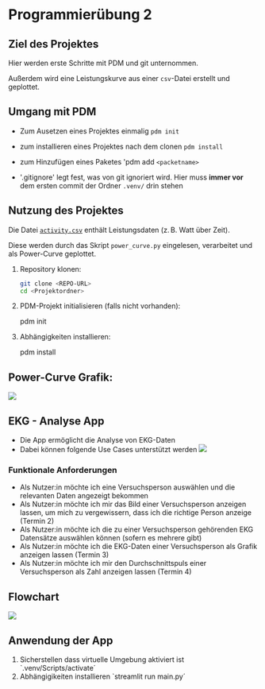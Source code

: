 # Programmierübung 2

## Ziel des Projektes

Hier werden erste Schritte mit PDM und git unternommen.

Außerdem wird eine Leistungskurve aus einer `csv`-Datei erstellt und geplottet.

## Umgang mit PDM

- Zum Ausetzen eines Projektes einmalig `pdm init`
- zum installieren eines Projektes nach dem clonen `pdm install`
- zum Hinzufügen eines Paketes 'pdm add `<packetname>`

- '.gitignore' legt fest, was von git ignoriert wird. Hier muss __immer vor__ dem ersten commit der Ordner `.venv/` drin stehen

## Nutzung des Projektes

Die Datei [`activity.csv`](activity.csv) enthält Leistungsdaten (z. B. Watt über Zeit).

Diese werden durch das Skript `power_curve.py` eingelesen, verarbeitet und als Power-Curve geplottet.


1. Repository klonen:
   ```bash
   git clone <REPO-URL>
   cd <Projektordner>

2. PDM-Projekt initialisieren (falls nicht vorhanden):

    pdm init

3. Abhängigkeiten installieren:

    pdm install

## Power-Curve Grafik:

![](https://raw.githubusercontent.com/hannahneininger/progue_2025/refs/heads/master/figures/power_curve.png)

## EKG - Analyse App
- Die App ermöglicht die Analyse von EKG-Daten
- Dabei können folgende Use Cases unterstützt werden
![](docs/uml_usecase2.svg)

### Funktionale Anforderungen
- Als Nutzer:in möchte ich eine Versuchsperson auswählen und die relevanten Daten angezeigt bekommen
- Als Nutzer:in möchte ich mir das Bild einer Versuchsperson anzeigen lassen, um mich zu vergewissern, dass ich die richtige Person anzeige (Termin 2)
- Als Nutzer:in möchte ich die zu einer Versuchsperson gehörenden EKG Datensätze auswählen können (sofern es mehrere gibt)
- Als Nutzer:in möchte ich die EKG-Daten einer Versuchsperson als Grafik anzeigen lassen (Termin 3)
- Als Nutzer:in möchte ich mir den Durchschnittspuls einer Versuchsperson als Zahl anzeigen lassen (Termin 4)

## Flowchart

![](https://mermaid.ink/img/pako:eNp9kk1u2zAQha9CcJUCliHLMi1p0aKt2yy6ySKrWIXBSGNRDUUK_KmbGL5NbtKLdSTXkuME4Uqjed-8xwH3tNAl0IwGQZArVzsJGfmsuHy0QL79uM5V39hKvSsEN47cfskVwWMdVlfkw1lFguCjBQmF23gLZn1j9D1XZa0I93b391lIUD__60dZRxGpefkKUk9QVwMySHpAcLtxYN0eMwYr7kCR39oIJEF9OhyJkyYIyC-O1JAOHqr1LTZe5zpDFGCGDlK6B74D6sxlqnFiF6swgFE2leHt-trwbf1AwFgHcnQ4TuvvcLaEY-8M73cp9O7FrPe9ddN6pIVZr7wphC2Eqp2zrZe2u6gB_DGwo3pwehu8sDwK-_iAux4fwCnrZYtOaGXqkmbOeJjQBkzDu5Luu25OnYAGcprhZwlb7qXLaa4OiLVc3WndnEijfSVotuXSYuXbEle1qjl6jpLO13zVXjmaRawfQbM9_YNVGE_jRZpG4SJJwnkaT-gjzWYRmyYJY4vlMp2xaJbMDxP61JuGU8bmIZsnMYsSFkfL9PAPH28QLw?type=png)

## Anwendung der App
1. Sicherstellen dass virtuelle Umgebung aktiviert ist `.venv/Scripts/activate´
2. Abhängigikeiten installieren `streamlit run main.py´
